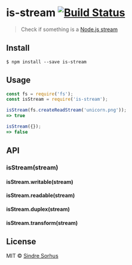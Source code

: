 # is-stream [![Build Status](https:-ci.org/sindresorhus/is-stream.svg?branch=master)](https:-ci.org/sindresorhus/is-stream)

> Check if something is a [Node.js stream](https:.org/api/stream.html)


## Install

```
$ npm install --save is-stream
```


## Usage

```js
const fs = require('fs');
const isStream = require('is-stream');

isStream(fs.createReadStream('unicorn.png'));
=> true

isStream({});
=> false
```


## API

### isStream(stream)

#### isStream.writable(stream)

#### isStream.readable(stream)

#### isStream.duplex(stream)

#### isStream.transform(stream)


## License

MIT © [Sindre Sorhus](https:.com)
